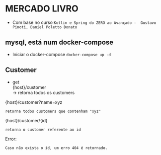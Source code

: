 # MERCADO LIVRO
- Com base no curso `Kotlin e Spring do ZERO ao Avançado -  Gustavo Pinoti, Daniel Poletto Donato`

## mysql, está num docker-compose
- Iniciar o docker-compose
`docker-compose up -d`

## Customer
+ get   
{host}/customer  
    -> retorna todos os customers 

{host}/customer?name=xyz 

    retorna todos customers que contenham "xyz"

{host}/customer/{id} 

    retorna o customer referente ao id 
Error: 

    Caso não exista o id, um erro 404 é retornado.

